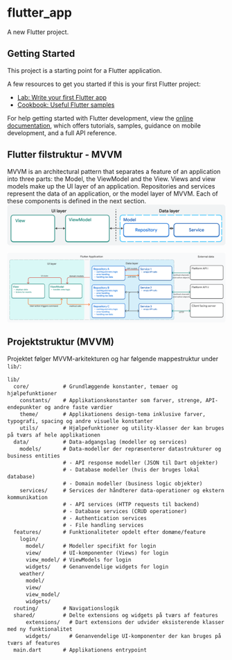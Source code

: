 # flutter_app

A new Flutter project.

## Getting Started

This project is a starting point for a Flutter application.

A few resources to get you started if this is your first Flutter project:

- [Lab: Write your first Flutter app](https://docs.flutter.dev/get-started/codelab)
- [Cookbook: Useful Flutter samples](https://docs.flutter.dev/cookbook)

For help getting started with Flutter development, view the
[online documentation](https://docs.flutter.dev/), which offers tutorials,
samples, guidance on mobile development, and a full API reference.

## Flutter filstruktur - MVVM
MVVM is an architectural pattern that separates a feature of an application into three parts: the Model, the ViewModel and the View. Views and view models make up the UI layer of an application. Repositories and services represent the data of an application, or the model layer of MVVM. Each of these components is defined in the next section.
![Flutter-MVVM](./readme-Assets/MVVM.png)



![Flutter-MVVM-Detailed](./readme-Assets/MVVM-Detailed.png)

## Projektstruktur (MVVM)

Projektet følger MVVM-arkitekturen og har følgende mappestruktur under `lib/`:

```
lib/
  core/           # Grundlæggende konstanter, temaer og hjælpefunktioner
    constants/    # Applikationskonstanter som farver, strenge, API-endepunkter og andre faste værdier
    theme/        # Applikationens design-tema inklusive farver, typografi, spacing og andre visuelle konstanter
    utils/        # Hjælpefunktioner og utility-klasser der kan bruges på tværs af hele applikationen
  data/           # Data-adgangslag (modeller og services)
    models/       # Data-modeller der repræsenterer datastrukturer og business entities
                  # - API response modeller (JSON til Dart objekter)
                  # - Database modeller (hvis der bruges lokal database)
                  # - Domain modeller (business logic objekter)
    services/     # Services der håndterer data-operationer og ekstern kommunikation
                  # - API services (HTTP requests til backend)
                  # - Database services (CRUD operationer)
                  # - Authentication services
                  # - File handling services
  features/       # Funktionaliteter opdelt efter domæne/feature
    login/
      model/      # Modeller specifikt for login
      view/       # UI-komponenter (Views) for login
      view_model/ # ViewModels for login
      widgets/    # Genanvendelige widgets for login
    weather/
      model/
      view/
      view_model/
      widgets/
  routing/        # Navigationslogik
  shared/         # Delte extensions og widgets på tværs af features
      extensions/   # Dart extensions der udvider eksisterende klasser med ny funktionalitet
      widgets/      # Genanvendelige UI-komponenter der kan bruges på tværs af features
  main.dart       # Applikationens entrypoint
```